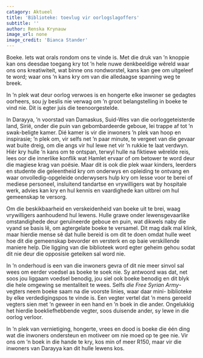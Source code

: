 ```yaml
---
catagory: Aktueel
title: 'Biblioteke: toevlug vir oorlogslagoffers'
subtitle: ''
author: Renska Krynauw
image_url: none
image_credit: 'Bianca Stander'
---
```


Boeke. Iets wat orals rondom ons te vinde is. Met die druk van ’n knoppie kan ons deesdae toegang kry tot ’n hele nuwe denkbeeldige wêreld waar ons ons kreatiwiteit, wat binne ons rondworstel, kans kan gee om uitgeleef te word; waar ons ’n kans kry om van die alledaagse spanning weg te breek.

In ’n plek wat deur oorlog verwoes is en hongerte elke inwoner se gedagtes oorheers, sou jy beslis nie verwag om ’n groot belangstelling in boeke te vind nie. Dit is egter juis die teenoorgestelde.

In Darayya, ’n voorstad van Damaskus, Suid-Wes van die oorloggeteisterde land, Sirië, onder die puin van gebombardeerde geboue, lei trappe af tot ’n swak-beligte kamer. Dié kamer is vir die inwoners ’n plek van hoop en inspirasie; ’n plek om, vir selfs net ’n paar minute, te vergeet van die gevaar wat buite dreig, om die angs vir hul lewe net vir ’n rukkie te laat verdwyn. Hiér kry hulle ’n kans om te ontspan, terwyl hulle na fiktiewe wêrelde reis, lees oor die innerlike konflik wat Hamlet ervaar of om betower te word deur die magiese krag van poësie. Maar dit is ook die plek waar kinders, leerders en studente die geleentheid kry om onderwys en opleiding te ontvang en waar onvolledig-opgeleide onderwysers hulp kry om lesse voor te berei of mediese personeel, insluitend tandartse en vrywilligers wat by hospitale werk, advies kan kry en hul kennis en vaardighede kan uitbrei om hul gemeenskap te versorg.

Om die beskikbaarheid en verskeidenheid van boeke uit te brei, waag vrywilligers aanhoudend hul lewens. Hulle grawe onder lewensgevaarlike omstandighede deur geruïneerde geboue en puin, wat dikwels naby die vyand se basis lê, om agtergelate boeke te versamel. Dit mag dalk mal klink, maar hierdie mense sê dat hulle bereid is om dit te doen omdat hulle weet hoe dit die gemeenskap bevorder en versterk en op baie verskillende maniere help. Die ligging van die biblioteek word egter geheim gehou sodat dit nie deur die opposisie geteiken sal word nie.

In ’n onderhoud is een van die inwoners gevra of dit nie meer sinvol sal wees om eerder voedsel as boeke te soek nie. Sy antwoord was dat, net soos jou liggaam voedsel benodig, jou siel ook boeke benodig en dit blyk die hele omgewing se mentaliteit te wees. Selfs _die Free Syrian Army_-vegters neem boeke saam na die voorste linies, waar daar mini- biblioteke by elke verdedigingspos te vinde is. Een vegter vertel dat ’n mens gereeld vegters sien met ’n geweer in een hand en ’n boek in die ander. Ongelukkig het hierdie boekliefhebbende vegter, soos duisende ander, sy lewe in die oorlog verloor.

In ’n plek van vernietiging, hongerte, vrees en dood is boeke die één ding wat die inwoners ondersteun en motiveer om nie moed op te gee nie. Vir ons om ’n boek in die hande te kry, kos min of meer R150, maar vir die inwoners van Darayya kan dit hulle lewens kos.
